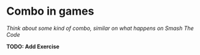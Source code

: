 # Combo in games

*Think about some kind of combo, similar on what happens on Smash The Code*

**TODO: Add Exercise**